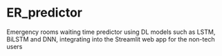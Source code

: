 # ER_predictor
Emergency rooms waiting time predictor using DL models such as LSTM, BiLSTM and DNN, integrating into the Streamlit web app for the non-tech users

